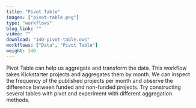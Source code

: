 ```yaml
---
title: "Pivot Table"
images: ["pivot-table.png"]
type: "workflows"
blog_link: ""
video: ""
download: "140-pivot-table.ows"
workflows: ["Data", "Pivot Table"]
weight: 140
---
```


Pivot Table can help us aggregate and transform the data. This workflow takes Kickstarter projects and aggregates them by month. We can inspect the frequency of the published projects per month and observe the difference between funded and non-funded projects. Try constructing several tables with pivot and experiment with different aggregation methods.
